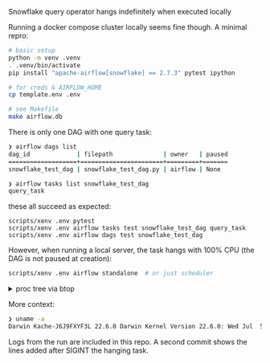 Snowflake query operator hangs indefinitely when executed locally

Running a docker compose cluster locally seems fine though. A minimal repro:

```sh
# basic setup
python -m venv .venv
. .venv/bin/activate
pip install "apache-airflow[snowflake] == 2.7.3" pytest ipython

# for creds & AIRFLOW_HOME
cp template.env .env

# see Makefile
make airflow.db
```

There is only one DAG with one query task:

```sh
❯ airflow dags list
dag_id             | filepath              | owner   | paused
===================+=======================+=========+=======
snowflake_test_dag | snowflake_test_dag.py | airflow | None

❯ airflow tasks list snowflake_test_dag
query_task
```

these all succeed as expected:

```
scripts/xenv .env pytest
scripts/xenv .env airflow tasks test snowflake_test_dag query_task
scripts/xenv .env airflow dags test snowflake_test_dag
```

However, when running a local server, the task hangs with 100% CPU (the DAG is
not paused at creation):

```sh
scripts/xenv .env airflow standalone  # or just scheduler
```

<details>
<summary>proc tree via btop</summary>

    ╭─┐¹cpu┌──┐menu┌┐preset *┌───────────────────────────────┐14:01:28┌───────────────────┐BAT■ 100% ■■■■■■■■■■ ┌┐- 2000ms +┌─╮
    │                                                                                                                         │
    │                                                                                ╭─┐Apple M1 Max┌────────────────────────╮│
    │                                                                              ⢀ │CPU ■■■■■■■■■■■■■■■■■■■■■■■■■■■■■■  48%││
    │                                                                 ⡇⡆⡆⡇⡆⣄⣄⣴⣄⣀⣠⣠⢰⣸⢸│C0  ⣶⣶⣶⣶⣶⣶⣶⣶⣴⣶  72%│C5  ⣀⣀⣀⣀⣀⣀⣀⣀⣠⣠  34%││
    │                                                                ⢸⣷⣷⣧⣷⣿⣿⣿⣿⣿⣿⣿⣿⣿⣿⣿│C1  ⣶⣶⣶⣶⣶⣶⣶⣶⣶⣶  72%│C6  ⣤⣤⣴⣴⣦⣤⣤⣴⣶⣦  54%││
    │                                                                ⣿⣿⣿⣿⣿⣿⣿⣿⣿⣿⣿⣿⣿⣿⣿⣿│C2  ⣶⣶⣶⣶⣶⣶⣶⣶⣴⣴  67%│C7  ⣄⣄⣤⣄⣀⣠⣀⣠⣤⣤  37%││
    │                                                                ⢿⣿⣿⣿⣿⣿⣿⣿⣿⣿⣿⣿⣿⣿⣿⣿│C3  ⣤⣤⣤⣤⣤⣤⣤⣤⣤⣤  52%│C8  ⣀⣀⣠⣀⣀⣀⣀⣀⣠⣀  28%││
    │                                                                ⠘⡟⡟⡏⡟⡿⡿⡿⣿⣿⣿⣿⢿⢿⢿⢿⡿C4  ⣄⣄⣤⣄⣀⣠⣠⣠⣠⣠  40%│C9  ⣀⣀⣀⣀⣀⣀⣀⣀⣠⢀  26%││
    │                                                                 ⠃⠃⠃⠃⠁⠁⠁⠈  ⠈ ⠈⠸⠘⠁⠇                   LAV: 7.77 6.06 4.74││
    │                                                                                  ──────────────────────────────────────╯│
    │ up 5d 00:20                                                                                                             │
    ╰─────────────────────────────────────────────────────────────────────────────────────────────────────────────────────────╯
    ╭─┐⁴proc┌┐f airflow del┌────────────────────────────────────────────────────────┐per-core┌┐reverse┌┐tree┌┐< cpu direct >┌─╮
    │Tree:                                                                              Threads: User:       MemB       Cpu%  │
    │[-]─77168 bash (bash scripts/xenv .env airflow standalone)                                1 myusername  3.2M ⣀⣀⣀⣀⣀  0.0  │
    │ │ [-]─77169 python3.11 (/Users/myusername/Code/airflow_snowflake_test/.venv/bin/pyth)    5 myusername  158M ⣀⣀⣀⢀⢀  0.1  │
    │ │  │ [-]─77171 python3.11 (/Users/myusername/Code/airflow_snowflake_test/.venv/bin/p)    4 myusername  147M ⣀⣀⣀⣀⣀  0.5  │
    │ │  │  │ [-]─77175 python3.11 (gunicorn: master [gunicorn])                               2 myusername   66M ⣀⣀⣀⣀⣀  0.0  │
    │ │  │  │  │  ├─ 77177 python3.11 (gunicorn: worker [gunicorn])                            1 myusername   15M ⣀⣀⣀⣀⣀  0.0  │
    │ │  │  │  │  └─ 77176 python3.11 (gunicorn: worker [gunicorn])                            1 myusername   15M ⣀⣀⣀⣀⣀  0.0  │
    │ │  │  │  └─ 77174 python3.11 (/Users/myusername/Code/airflow_snowflake_test/.venv/bi)    1 myusername   13M ⣀⣀⣀⣀⣀  0.0  │
    │ │  │ [-]─77172 python3.11 (/Users/myusername/Code/airflow_snowflake_test/.venv/bin/p)    1 myusername  126M ⣀⣀⣀⣀⣀  0.0  │
    │ │  │  │ [-]─77173 python3.11 (gunicorn: master [airflow-webserver])                      2 myusername  176M ⣀⣀⣀⢀⢀  1.7  │
    │ │  │  │  │  ├─ 78489 python3.11 ([ready] gunicorn: worker [airflow-webserver])           1 myusername   28M ⣀⣀⣀⣀⣀  0.0  │
    │ │  │  │  │  ├─ 78488 python3.11 ([ready] gunicorn: worker [airflow-webserver])           1 myusername   28M ⣀⣀⣀⣀⣀  0.0  │
    │ │  │  │  │  ├─ 78487 python3.11 ([ready] gunicorn: worker [airflow-webserver])           1 myusername   29M ⣀⣀⣀⣀⣀  0.0  │
    │ │  │  │  │  └─ 78486 python3.11 ([ready] gunicorn: worker [airflow-webserver])           1 myusername   28M ⣀⣀⣀⣀⣀  0.0  │
    │ │  │ [-]─77170 python3.11 (/Users/myusername/Code/airflow_snowflake_test/.venv/bin/p)    2 myusername  149M ⣀⣀⣀⣀⣀  0.0  │
    │ │  │  │ [-]─77195 python3.11 (/Users/myusername/Code/airflow_snowflake_test/.venv/bi)    2 myusername  133M ⣀⣀⣀⣀⡀  0.0  │
    │ │  │  │  │  └─ 77198 python3.11 (airflow task runner: snowflake_test_dag query_task )    1 myusername   96M ⣀⣀⣀⣿⣿  100  │
    │ │  │  │ [-]─77188 python3.11 (gunicorn: master [gunicorn])                               2 myusername   67M ⣀⣀⣀⣀⣀  0.0  │
    │ │  │  │  │  ├─ 77191 python3.11 (gunicorn: worker [gunicorn])                            1 myusername   16M ⣀⣀⣀⣀⣀  0.0  │
    │ │  │  │  │  └─ 77190 python3.11 (gunicorn: worker [gunicorn])                            1 myusername   15M ⣀⣀⣀⣀⣀  0.0  │
    │ │  │  │  ├─ 77189 python3.11 (airflow scheduler -- DagFileProcessorManager)              2 myusername  101M ⣀⣀⣀⣀⣀  0.0  │
    │ │  │  │  └─ 77187 python3.11 (/Users/myusername/Code/airflow_snowflake_test/.venv/bi)    1 myusername   14M ⣀⣀⣀⣀⣀  0.0  │
    │                                                                                                                         │
    ╰┘↑ select ↓└┘info ↵└┘terminate└┘kill└┘signals└────────────────────────────────────────────────────────────────────┘16/21└╯

</details>


More context:

```sh
❯ uname -a
Darwin Kache-J6J9FXYF3L 22.6.0 Darwin Kernel Version 22.6.0: Wed Jul  5 22:22:05 PDT 2023; root:xnu-8796.141.3~6/RELEASE_ARM64_T6000 arm64
```

Logs from the run are included in this repo. A second commit shows the lines added after SIGINT the hanging task.
